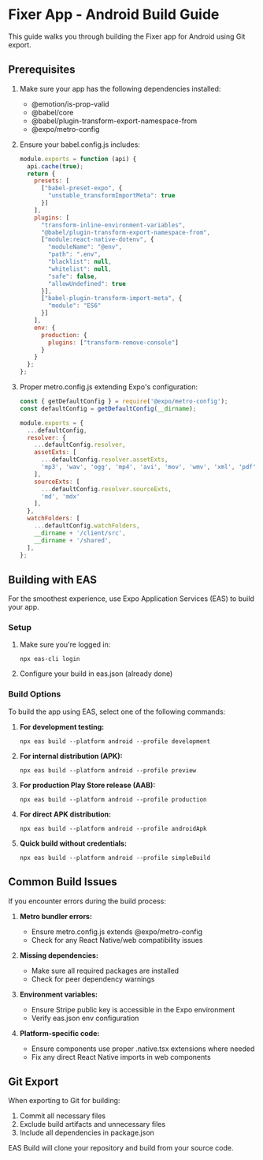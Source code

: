 # Fixer App - Android Build Guide

This guide walks you through building the Fixer app for Android using Git export.

## Prerequisites

1. Make sure your app has the following dependencies installed:
   - @emotion/is-prop-valid
   - @babel/core
   - @babel/plugin-transform-export-namespace-from
   - @expo/metro-config

2. Ensure your babel.config.js includes:
   ```js
   module.exports = function (api) {
     api.cache(true);
     return {
       presets: [
         ["babel-preset-expo", {
           "unstable_transformImportMeta": true
         }]
       ],
       plugins: [
         "transform-inline-environment-variables",
         "@babel/plugin-transform-export-namespace-from",
         ["module:react-native-dotenv", {
           "moduleName": "@env",
           "path": ".env",
           "blacklist": null,
           "whitelist": null,
           "safe": false,
           "allowUndefined": true
         }],
         ["babel-plugin-transform-import-meta", {
           "module": "ES6"
         }]
       ],
       env: {
         production: {
           plugins: ["transform-remove-console"]
         }
       }
     };
   };
   ```

3. Proper metro.config.js extending Expo's configuration:
   ```js
   const { getDefaultConfig } = require('@expo/metro-config');
   const defaultConfig = getDefaultConfig(__dirname);
   
   module.exports = {
     ...defaultConfig,
     resolver: {
       ...defaultConfig.resolver,
       assetExts: [
         ...defaultConfig.resolver.assetExts,
         'mp3', 'wav', 'ogg', 'mp4', 'avi', 'mov', 'wmv', 'xml', 'pdf'
       ],
       sourceExts: [
         ...defaultConfig.resolver.sourceExts,
         'md', 'mdx'
       ],
     },
     watchFolders: [
       ...defaultConfig.watchFolders,
       __dirname + '/client/src',
       __dirname + '/shared',
     ],
   };
   ```

## Building with EAS

For the smoothest experience, use Expo Application Services (EAS) to build your app.

### Setup 

1. Make sure you're logged in:
   ```
   npx eas-cli login
   ```

2. Configure your build in eas.json (already done)

### Build Options

To build the app using EAS, select one of the following commands:

1. **For development testing:**
   ```
   npx eas build --platform android --profile development
   ```

2. **For internal distribution (APK):**
   ```
   npx eas build --platform android --profile preview
   ```

3. **For production Play Store release (AAB):**
   ```
   npx eas build --platform android --profile production
   ```

4. **For direct APK distribution:**
   ```
   npx eas build --platform android --profile androidApk
   ```

5. **Quick build without credentials:**
   ```
   npx eas build --platform android --profile simpleBuild
   ```

## Common Build Issues

If you encounter errors during the build process:

1. **Metro bundler errors:**
   - Ensure metro.config.js extends @expo/metro-config
   - Check for any React Native/web compatibility issues

2. **Missing dependencies:**
   - Make sure all required packages are installed
   - Check for peer dependency warnings

3. **Environment variables:**
   - Ensure Stripe public key is accessible in the Expo environment
   - Verify eas.json env configuration

4. **Platform-specific code:**
   - Ensure components use proper .native.tsx extensions where needed
   - Fix any direct React Native imports in web components

## Git Export

When exporting to Git for building:

1. Commit all necessary files
2. Exclude build artifacts and unnecessary files
3. Include all dependencies in package.json

EAS Build will clone your repository and build from your source code.